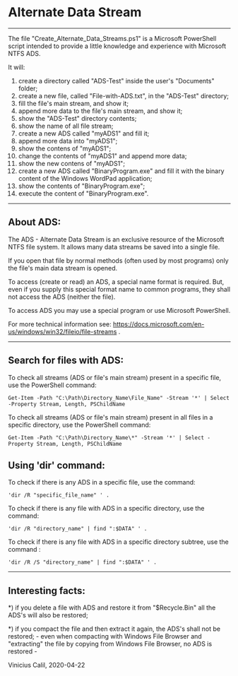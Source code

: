 # Alternate Data Stream
-------

The file "Create_Alternate_Data_Streams.ps1" is a Microsoft PowerShell script intended to provide a little knowledge and experience with Microsoft NTFS ADS.

It will:
  1) create a directory called "ADS-Test" inside the user's "Documents" folder;
  2) create a new file, called "File-with-ADS.txt", in the "ADS-Test" directory;
  3) fill the file's main stream, and show it;
  4) append more data to the file's main stream, and show it;
  5) show the "ADS-Test" directory contents;
  6) show the name of all file stream;
  7) create a new ADS called "myADS1" and fill it;
  8) append more data into "myADS1";
  9) show the contens of "myADS1";
  10) change the contents of "myADS1" and append more data;
  11) show the new contens of "myADS1";
  12) create a new ADS called "BinaryProgram.exe" and fill it with the binary content of the Windows WordPad application;
  13) show the contents of "BinaryProgram.exe";
  14) execute the content of "BinaryProgram.exe".

----------------------------------------
About ADS:
----------

The ADS - Alternate Data Stream is an exclusive resource of the Microsoft NTFS file system. It allows many data streams be saved into a single file.

If you open that file by normal methods (often used by most programs) only the file's main data stream is opened.

To access (create or read) an ADS, a special name format is required. But, even if you supply this special format name to common programs, they shall not access the ADS (neither the file).

To access ADS you may use a special program or use Microsoft PowerShell.

For more technical information see: https://docs.microsoft.com/en-us/windows/win32/fileio/file-streams .

----------------------------------------
Search for files with ADS:
--------------------------

To check all streams (ADS or file's main stream) present in a specific file, use the PowerShell command:

    Get-Item -Path "C:\Path\Directory_Name\File_Name" -Stream '*' | Select -Property Stream, Length, PSChildName


To check all streams (ADS or file's main stream) present in all files in a specific directory, use the PowerShell command:

    Get-Item -Path "C:\Path\Directory_Name\*" -Stream '*' | Select -Property Stream, Length, PSChildName
    
    
Using 'dir' command:
-------
To check if there is any ADS in a specific file, use the command: 

    'dir /R "specific_file_name" ' .

To check if there is any file with ADS in a specific directory, use the command:

    'dir /R "directory_name" | find ":$DATA" ' .

To check if there is any file with ADS in a specific directory subtree, use the command :

    'dir /R /S "directory_name" | find ":$DATA" ' . 
    
----------------------------------------
Interesting facts:
------------------

  *) if you delete a file with ADS and restore it from "$Recycle.Bin" all the ADS's will also be restored;
  
  *) if you compact the file and then extract it again, the ADS's shall not be restored; - even when compacting with Windows File Browser and "extracting" the file by copying from Windows File Browser, no ADS is restored -


Vinicius Calil, 2020-04-22
  
